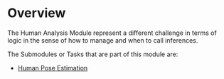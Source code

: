 # Overview

The Human Analysis Module represent a different challenge in terms of logic in the sense of how to manage and when to call inferences.

The Submodules or Tasks that are part of this module are:
- [Human Pose Estimation](Pose%20Estimation.md)
